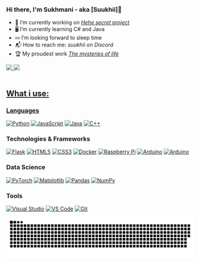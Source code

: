 ### Hi there, I'm Sukhmani - aka [Suukhii]👋 

- 🔭 I’m currently working _on [Hehe secret project](https://github.com/Suukhii/RPG)_
- 🖥️ I’m currently learning C# and Java 
- 💤 I’m looking forward to sleep time
- 📬 How to reach me: _suukhii on Discord_
- 🏆 My proudest work _[The mysteries of life](https://github.com/Suukhii/Chicken)_

<div align="">
  <a href="https://github.com/Suukhii">
  <img height="145em" src="https://github-readme-stats.vercel.app/api?username=Suukhii&show_icons=true&theme=calm&include_all_commits=true&count_private=true"/>
  <img height="145em" src="https://github-readme-stats.vercel.app/api/top-langs/?username=Suukhii&layout=compact&langs_count=7&count_private=true&theme=calm"/>
  
</div>
<div style="display: inline_block"><br>


## What i use:

### Languages
[![Python](https://img.shields.io/badge/python-black?style=for-the-badge&logo=python)](https://github.com/Suukhii)
[![JavaScript](https://img.shields.io/badge/javascript-black?style=for-the-badge&logo=javascript)](https://github.com/Suukhii)
[![Java](https://img.shields.io/badge/java-black?style=for-the-badge&logo=openjdk)](https://github.com/Suukhii)
[![C++](https://img.shields.io/badge/c++-black?style=for-the-badge&logo=cplusplus)](https://github.com/Suukhii)


### Technologies & Frameworks
[![Flask](https://img.shields.io/badge/flask-black?style=for-the-badge&logo=flask)](https://github.com/Suukhii)
[![HTML5](https://img.shields.io/badge/html5-black?style=for-the-badge&logo=html5)](https://github.com/Suukhii)
[![CSS3](https://img.shields.io/badge/css3-black?style=for-the-badge&logo=css3)](https://github.com/Suukhii)
[![Docker](https://img.shields.io/badge/docker-black?style=for-the-badge&logo=docker)](https://github.com/Suukhii)
[![Raspberry Pi](https://img.shields.io/badge/raspberrypi-black?style=for-the-badge&logo=raspberrypi)](https://github.com/Suukhii)
[![Arduino](https://img.shields.io/badge/arduino-black?style=for-the-badge&logo=arduino)](https://github.com/Suukhii)
[![Arduino](https://img.shields.io/badge/opencv-black?style=for-the-badge&logo=opencv)](https://github.com/Suukhii)


### Data Science
[![PyTorch](https://img.shields.io/badge/PyTorch-black?style=for-the-badge&logo=PyTorch)](https://github.com/Suukhii)
[![Matplotlib](https://img.shields.io/badge/Matplotlib-black?style=for-the-badge&logo=matplotlib)](https://github.com/Suukhii)
[![Pandas](https://img.shields.io/badge/pandas-black?style=for-the-badge&logo=pandas)](https://github.com/Suukhii)
[![NumPy](https://img.shields.io/badge/numpy-black?style=for-the-badge&logo=numpy)](https://github.com/Suukhii)
  
### Tools
[![Visual Studio](https://img.shields.io/badge/visualstudio-black?style=for-the-badge&logo=visualstudio)](https://github.com/Suukhii)
[![VS Code](https://img.shields.io/badge/vscode-black?style=for-the-badge&logo=visualstudiocode)](https://github.com/Suukhii)
[![Git](https://img.shields.io/badge/git-black?style=for-the-badge&logo=git)](https://github.com/Suukhii)

![Snake animation](https://github.com/Suukhii/Suukhii/blob/output/github-contribution-grid-snake-dark.svg)
  
